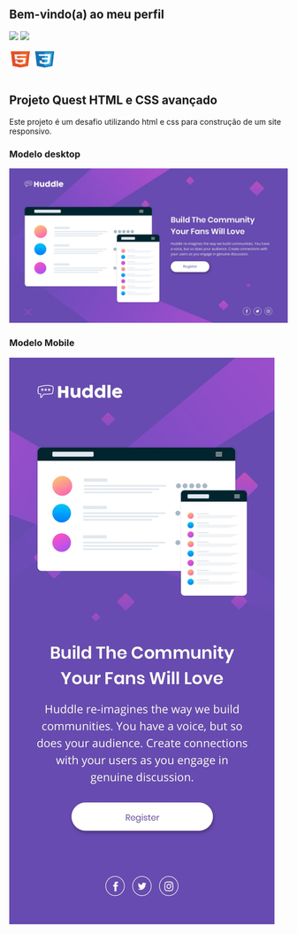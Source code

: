 ## Bem-vindo(a) ao meu perfil

 <div>
   
   <img height="180em" src="https://github-readme-stats.vercel.app/api?username=heverton-ks&show_icons=true&theme=tokyonight&include_all_commits=true&count_private=true"/>
   <img height="180em" src="https://github-readme-stats.vercel.app/api/top-langs/?username=heverton-ks&layout=compact&langs_count=6&theme=tokyonight"/>
</div>
    
<div style="display: inline_block"><br>
  <img align="center" alt="HTML" height="30" width="40" src="https://raw.githubusercontent.com/devicons/devicon/master/icons/html5/html5-original.svg">
  <img align="center" alt="CSS" height="30" width="40" src="https://raw.githubusercontent.com/devicons/devicon/master/icons/css3/css3-original.svg">
</div>
 
<br>

## Projeto Quest HTML e CSS avançado

Este projeto é um desafio utilizando html e css para construção de um site responsivo.




### Modelo desktop

<img alt="imagem desktop" src="src/design/desktop-design.jpg">

### Modelo Mobile

<img alt="imagem mobile" src="src/design/mobile-design.jpg">